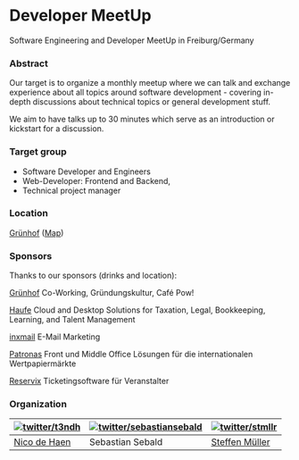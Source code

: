 # Developer MeetUp

Software Engineering and Developer MeetUp in Freiburg/Germany

### Abstract

Our target is to organize a monthly meetup where we can talk and exchange 
experience about all topics around software development - covering in-depth
discussions about technical topics or general development stuff.

We aim to have talks up to 30 minutes which serve as an introduction or
kickstart for a discussion.


### Target group

* Software Developer and Engineers
* Web-Developer: Frontend and Backend,
* Technical project manager


### Location

[Grünhof](http://gruenhof.org/) ([Map](map.geojson))


### Sponsors

Thanks to our sponsors (drinks and location):

[Grünhof](https://www.gruenhof.org/) Co-Working, Gründungskultur, Café Pow!

[Haufe](https://work.haufegroup.io/) Cloud and Desktop Solutions for Taxation, Legal, Bookkeeping, Learning, and Talent Management

[inxmail](http://www.inxmail.de/) E-Mail Marketing

[Patronas](https://www.patronas.com/) Front und Middle Office Lösungen für die internationalen Wertpapiermärkte

[Reservix](https://www.reservix.net/) Ticketingsoftware für Veranstalter


### Organization

| [![twitter/t3ndh](https://twitter.com/api/users/profile_image/t3ndh?size=bigger)](https://twitter.com/t3ndh "Folge @t3ndh auf Twitter") | [![twitter/sebastiansebald](https://twitter.com/api/users/profile_image/sebastiansebald?size=bigger)](https://twitter.com/sebastiansebald "Folge @sebastiansebald auf Twitter") | [![twitter/stmllr](https://twitter.com/api/users/profile_image/stmllr?size=bigger)](https://twitter.com/stmllr "Folge @stmllr auf Twitter") |
|---|---|---|
| [Nico de Haen](http://www.ndh-websolutions.de/) | Sebastian Sebald | [Steffen Müller](http://stmllr.net/) |
